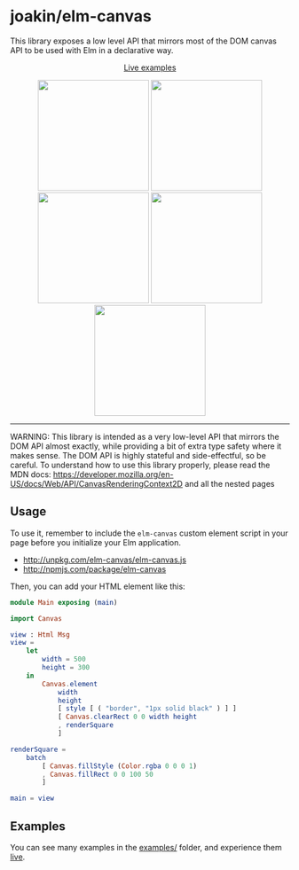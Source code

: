 # joakin/elm-canvas

This library exposes a low level API that mirrors most of the DOM canvas API to
be used with Elm in a declarative way.

<p align="center">
  <a href="https://joakin.github.io/elm-canvas">Live examples</a>
</p>

<p align="center">
  <img width="200" src="./public/particles.png" />
  <img width="200" src="./public/animated-grid.png" />
  <img width="200" src="./public/dynamic-particles.png" />
  <img width="200" src="./public/circle-packing.png" />
  <img width="200" src="./public/trees.png" />
</p>

---

WARNING: This library is intended as a very low-level API that mirrors the DOM
API almost exactly, while providing a bit of extra type safety where it makes
sense. The DOM API is highly stateful and side-effectful, so be careful. To
understand how to use this library properly, please read the MDN docs:
<https://developer.mozilla.org/en-US/docs/Web/API/CanvasRenderingContext2D> and
all the nested pages

## Usage

To use it, remember to include the `elm-canvas` custom element script in your
page before you initialize your Elm application.

- <http://unpkg.com/elm-canvas/elm-canvas.js>
- <http://npmjs.com/package/elm-canvas>

Then, you can add your HTML element like this:

```elm
module Main exposing (main)

import Canvas

view : Html Msg
view =
    let
        width = 500
        height = 300
    in
        Canvas.element
            width
            height
            [ style [ ( "border", "1px solid black" ) ] ]
            [ Canvas.clearRect 0 0 width height
            , renderSquare
            ]

renderSquare =
    batch
        [ Canvas.fillStyle (Color.rgba 0 0 0 1)
        , Canvas.fillRect 0 0 100 50
        ]

main = view
```

## Examples

You can see many examples in the
[examples/](https://github.com/joakin/elm-canvas/tree/master/examples) folder,
and experience them [live](https://joakin.github.io/elm-canvas).

```

```
